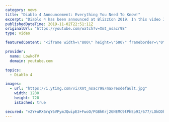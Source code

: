 ```yaml
---
category: news
title: "Diablo 4 Announcement: Everything You Need To Know!"
excerpt: "Diablo 4 has been announced at BlizzCon 2019. In this video I go over everything you need to know about this upcoming Blizzard Entertainment game."
publishedDateTime: 2019-11-02T22:51:11Z
originalUrl: "https://youtube.com/watch?v=Xmt_nsacr98"
type: video

featuredContent: "<iframe width=\"800\" height=\"500\" frameborder=\"0\" src=\"https://www.youtube.com/embed/Xmt_nsacr98\" allow=\"accelerometer; autoplay; encrypted-media; gyroscope; picture-in-picture\" allowfullscreen></iframe>"

provider:
  name: LowkoTV
  domain: youtube.com

topics:
  - Diablo 4

images:
  - url: "https://i.ytimg.com/vi/Xmt_nsacr98/maxresdefault.jpg"
    width: 1280
    height: 720
    isCached: true

secured: "v2Y+uRX6rqY6VPymJQwipE3+FwoO/PGBhKrj2GNEMC9tPhEp9I/677/LOkODkhFa8CAdqG3QNUtBsojID1Ycq0cLsD+QZIaQ9O/rI6axnqedSQPg1fUDpgRoo0bZxpWlbZAwfWhr0MWpWZjpmHw+hoWFjMoNIh0Ro+tNgQnXGBMeGFwkATyDeybg1I9CleUdF9fwFFanVinHJFX7UfQvFPpJ8vgJMtRvY6pyDQncw1rWc4xWEyNSqe0ee0b5I+Jie66I6DGSTdmFzrzXbWwnOwq3UtlpiUFOwsVROiGm3V+iW4OVB6VxvV5l3nNTR+/LIxkb9wSO9SFHtKPYfTRisDDqufydD5lhYz/W4EuKfN5zqUmgPXJnG2jwITo0WGZLlVmD1K201hVuPXdwxVJNAiSJz170DpORvtFMPn3pevuea8WpSbG++FBb6vhy4JoK;KMwtUFQJwLZAtp+1cgYAFA=="
---
```


